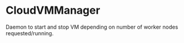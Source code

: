 CloudVMManager
==============

Daemon to start and stop VM depending on number of worker nodes requested/running.